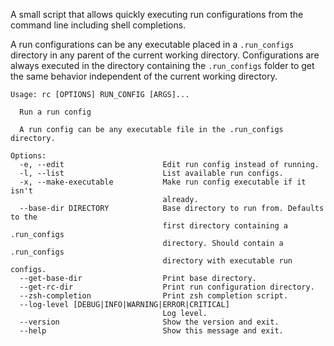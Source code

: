 A small script that allows quickly executing run configurations from the command
line including shell completions.

A run configurations can be any executable placed in a `.run_configs` directory
in any parent of the current working directory. Configurations are always
executed in the directory containing the `.run_configs` folder to get the same
behavior independent of the current working directory.

```
Usage: rc [OPTIONS] RUN_CONFIG [ARGS]...

  Run a run config

  A run config can be any executable file in the .run_configs directory.

Options:
  -e, --edit                      Edit run config instead of running.
  -l, --list                      List available run configs.
  -x, --make-executable           Make run config executable if it isn't
                                  already.
  --base-dir DIRECTORY            Base directory to run from. Defaults to the
                                  first directory containing a .run_configs
                                  directory. Should contain a .run_configs
                                  directory with executable run configs.
  --get-base-dir                  Print base directory.
  --get-rc-dir                    Print run configuration directory.
  --zsh-completion                Print zsh completion script.
  --log-level [DEBUG|INFO|WARNING|ERROR|CRITICAL]
                                  Log level.
  --version                       Show the version and exit.
  --help                          Show this message and exit.
```
